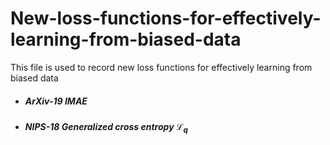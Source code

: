 # New-loss-functions-for-effectively-learning-from-biased-data
This file is used to record new loss functions for effectively learning from biased data

+ #####  ArXiv-19 IMAE
+ #####  NIPS-18 Generalized cross entropy $\mathcal{L}_q$
